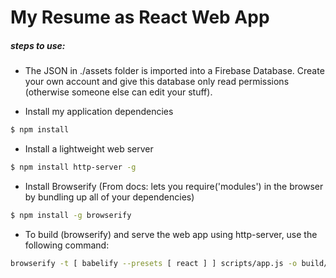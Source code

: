 # My Resume as React Web App

##### steps to use:

- The JSON in ./assets folder is imported into a Firebase Database. Create your own account and give this database only read permissions (otherwise someone else can edit your stuff).

- Install my application dependencies
```sh
$ npm install
```

- Install a lightweight web server
```sh
$ npm install http-server -g
```

- Install Browserify (From docs: lets you require('modules') in the browser by bundling up all of your dependencies)
```sh
$ npm install -g browserify
```

- To build (browserify) and serve the web app using http-server, use the following command:
```sh
browserify -t [ babelify --presets [ react ] ] scripts/app.js -o build/app.js && http-server
```
